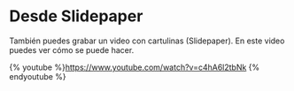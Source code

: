 # Desde Slidepaper

También puedes grabar un video con cartulinas (Slidepaper). En este video puedes ver cómo se puede hacer.

{% youtube %}https://www.youtube.com/watch?v=c4hA6l2tbNk {% endyoutube %}

